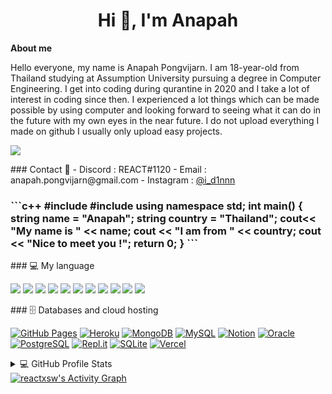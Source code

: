 <h1 align="center">Hi 👋, I'm Anapah</h1>
<b>About me</b>
<p>Hello everyone, my name is Anapah Pongvijarn. I am 18-year-old from Thailand studying at Assumption University pursuing a degree in Computer Engineering. I get into coding during qurantine in 2020 and I take a lot of interest in coding since then. I experienced a lot things which can be made possible by using computer and looking forward to seeing what it can do in the future with my own eyes in the near future. I do not upload everything I made on github I usually only upload easy projects.</p>
<p align="left"> <img src="https://komarev.com/ghpvc/?username=reactxsw&label=Profile%20views&color=0e75b6&style=flat"/> </p>
### Contact 🚀
- Discord : REACT#1120
- Email : anapah.pongvijarn@gmail.com
- Instagram : <a href="https://www.instagram.com/i_d1nnn/">@i_d1nnn</a>
<h3 align="left">
   ```c++
   #include <iostream>
   #include <string>
   using namespace std;
   int main() { 
      string name = "Anapah";
      string country = "Thailand";
      cout<< "My name is " << name;
      cout << "I am from " << country;
      cout << "Nice to meet you !";
      return 0;
   }
   ```
</h3>
### 💻 My language
<p>
   <img src="https://img.shields.io/badge/-Python-05122A?style=flat&logo=python"/>
   <img src="https://img.shields.io/badge/-JavaScript-05122A?style=flat&logo=javascript"/>
   <img src="https://img.shields.io/badge/-Java-05122A?style=flat&logo=Java&logoColor=FFA518"/>
   <img src="https://img.shields.io/badge/-C++-05122A?style=flat&logo=C%2B%2B&logoColor=00599C"/>
   <img src="https://img.shields.io/badge/-React-05122A?style=flat&logo=react"/>
   <img src="https://img.shields.io/badge/-Node.js-05122A?style=flat&logo=node.js"/>
   <img src="https://img.shields.io/badge/-Bootstrap-05122A?style=flat&logo=bootstrap&logoColor=563D7C"/>
   <img src="https://img.shields.io/badge/-HTML-05122A?style=flat&logo=HTML5"/>
   <img src="https://img.shields.io/badge/-CSS-05122A?style=flat&logo=CSS3&logoColor=1572B6"/>
   <img src="https://img.shields.io/badge/-GitHub-05122A?style=flat&logo=github"/>
   <img src="https://img.shields.io/badge/php-05122A?style=flat&logo=php">
</p>
### 🗄️ Databases and cloud hosting
<p>
   <a href="#"><img alt="GitHub Pages" src="https://img.shields.io/badge/GitHub%20Pages-327FC7.svg?logo=github&logoColor=white"></a>
   <a href="#"><img alt="Heroku" src="https://img.shields.io/badge/Heroku-430098.svg?logo=heroku&logoColor=white"></a>
   <a href="#"><img alt="MongoDB" src ="https://img.shields.io/badge/MongoDB-4ea94b.svg?logo=mongodb&logoColor=white"></a>
   <a href="#"><img alt="MySQL" src="https://img.shields.io/badge/MySQL-00f.svg?logo=mysql&logoColor=white"></a>
   <a href="#"><img alt="Notion" src="https://img.shields.io/badge/Notion-010101.svg?logo=notion&logoColor=white"></a>
   <a href="#"><img alt="Oracle" src ="https://img.shields.io/badge/Oracle-F00000.svg?logo=oracle&logoColor=white"></a>
   <a href="#"><img alt="PostgreSQL" src ="https://img.shields.io/badge/PostgreSQL-316192.svg?logo=postgresql&logoColor=white"></a>
   <a href="#"><img alt="Repl.it" src="https://img.shields.io/badge/Repl.it-0D101E.svg?logo=Replit&logoColor=white"></a>
   <a href="#"><img alt="SQLite" src ="https://img.shields.io/badge/SQLite-07405e.svg?logo=sqlite&logoColor=white"></a>
   <a href="#"><img alt="Vercel" src="https://img.shields.io/badge/Vercel-000000.svg?logo=vercel&logoColor=white"></a>
</p>
<details>
   <summary>💻 GitHub Profile Stats</summary>
   <br/>
   <img alt="reactxsw's Github Stats" src="https://denvercoder1-github-readme-stats.vercel.app/api/?username=reactxsw&show_icons=true&count_private=true&theme=react&hide_border=true&bg_color=1F222E&title_color=F85D7F&icon_color=F8D866" height="192px"/>
   <img alt="reactxsw's Top Languages" src="https://github-readme-stats.vercel.app/api/top-langs/?username=reactxsw&langs_count=8&layout=compact&theme=react&hide_border=true&bg_color=1F222E&title_color=F85D7F&icon_color=F8D866&hide=Jupyter%20Notebook" height="192px"/>
   <br/>
</details>
<a href="https://github.com/reactxsw/github-readme-activity-graph"><img alt="reactxsw's Activity Graph" src="https://activity-graph.herokuapp.com/graph?username=reactxsw&theme=nord">
